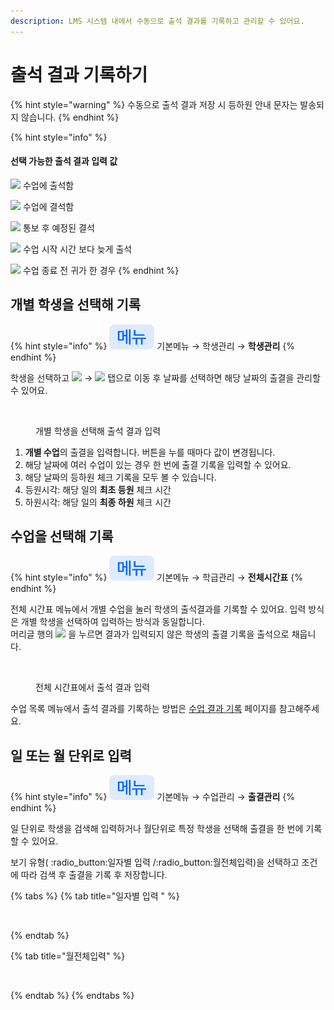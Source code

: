 ```yaml
---
description: LMS 시스템 내에서 수동으로 출석 결과를 기록하고 관리할 수 있어요.
---
```


# 출석 결과 기록하기

{% hint style="warning" %}
수동으로 출석 결과 저장 시 등하원 안내 문자는 발송되지 않습니다.
{% endhint %}

{% hint style="info" %}
#### 선택 가능한 출석 결과 입력 값

![](../../.gitbook/assets/chip_출석.svg) 수업에 출석함

![](../../.gitbook/assets/chip_결석.svg) 수업에 결석함

![](../../.gitbook/assets/chip_통보결석.svg) 통보 후 예정된 결석

![](../../.gitbook/assets/chip_지각.svg) 수업 시작 시간 보다 늦게 출석

![](../../.gitbook/assets/chip_조퇴.svg) 수업 종료 전 귀가 한 경우
{% endhint %}



## 개별 학생을 선택해 기록

{% hint style="info" %}
![](../../.gitbook/assets/chip_menu.svg) 기본메뉴 → 학생관리 → **학생관리**
{% endhint %}

학생을 선택하고 ![](../../.gitbook/assets/Tab_수업결과.svg) → ![](../../.gitbook/assets/Tab_출결목록.svg) 탭으로 이동 후 날짜를 선택하면 해당 날짜의 출결을 관리할 수 있어요.

<figure><img src="../../.gitbook/assets/학생관리_출결체크.png" alt=""><figcaption><p>개별 학생을 선택해 출석 결과 입력</p></figcaption></figure>

1. **개별 수업**의 출결을 입력합니다. 버튼을 누를 때마다 값이 변경됩니다.
2. 해당 날짜에 여러 수업이 있는 경우 한 번에 출결 기록을 입력할 수 있어요.
3. 해당 날짜의 등하원 체크 기록을 모두 볼 수 있습니다.
4. 등원시각: 해당 일의 **최초 등원** 체크 시간
5. 하원시각: 해당 일의 **최종 하원** 체크 시간

## 수업을 선택해 기록

{% hint style="info" %}
![](../../.gitbook/assets/chip_menu.svg) 기본메뉴 → 학급관리 → **전체시간표**
{% endhint %}

전체 시간표 메뉴에서 개별 수업을 눌러 학생의 출석결과를 기록할 수 있어요. 입력 방식은 개별 학생을 선택하여 입력하는 방식과 동일합니다. \
머리글 행의 ![](../../.gitbook/assets/chip_출석.svg) 을 누르면 결과가 입력되지 않은 학생의 출결 기록을 출석으로 채웁니다.

<figure><img src="../../.gitbook/assets/전체시간표_출결기록.png" alt=""><figcaption><p>전체 시간표에서 출석 결과 입력</p></figcaption></figure>

수업 목록 메뉴에서 출석 결과를 기록하는 방법은 [수업 결과 기록](../results/input.md#undefined-2) 페이지를 참고해주세요.

## 일 또는 월 단위로 입력

{% hint style="info" %}
![](../../.gitbook/assets/chip_menu.svg) 기본메뉴 → 수업관리 → **출결관리**
{% endhint %}

일 단위로 학생을 검색해 입력하거나 월단위로 특정 학생을 선택해 출결을 한 번에 기록할 수 있어요.

보기 유형( :radio\_button:일자별 입력 /:radio\_button:월전체입력)을 선택하고 조건에 따라 검색 후 출결을 기록 후 저장합니다.

{% tabs %}
{% tab title="일자별 입력 " %}
<figure><img src="../../.gitbook/assets/일자별입력.png" alt=""><figcaption></figcaption></figure>
{% endtab %}

{% tab title="월전체입력" %}
<figure><img src="../../.gitbook/assets/월전체입력.png" alt=""><figcaption></figcaption></figure>
{% endtab %}
{% endtabs %}
